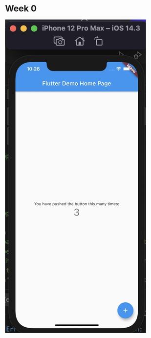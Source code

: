 # Week 0
![screenshot](https://github.com/skully-coder/IECSE-App-Winter-Project-20/blob/Ilham-Rahm/Task%200/screenshot.jpg)
